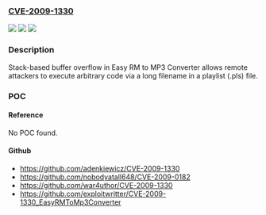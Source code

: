 ### [CVE-2009-1330](https://cve.mitre.org/cgi-bin/cvename.cgi?name=CVE-2009-1330)
![](https://img.shields.io/static/v1?label=Product&message=n%2Fa&color=blue)
![](https://img.shields.io/static/v1?label=Version&message=n%2Fa&color=blue)
![](https://img.shields.io/static/v1?label=Vulnerability&message=n%2Fa&color=brighgreen)

### Description

Stack-based buffer overflow in Easy RM to MP3 Converter allows remote attackers to execute arbitrary code via a long filename in a playlist (.pls) file.

### POC

#### Reference
No POC found.

#### Github
- https://github.com/adenkiewicz/CVE-2009-1330
- https://github.com/nobodyatall648/CVE-2009-0182
- https://github.com/war4uthor/CVE-2009-1330
- https://github.com/exploitwritter/CVE-2009-1330_EasyRMToMp3Converter

